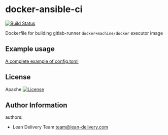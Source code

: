 docker-ansible-ci
=========
[![Build Status](https://gitlab.com/lean-delivery/docker-ansible-ci/badges/master/pipeline.svg)](https://gitlab.com/lean-delivery/docker-ansible-ci/pipelines)

Dockerfile for building gitlab-runner `docker+machine/docker` executor image

Example usage
----------------

[A complete example of config.toml](https://docs.gitlab.com/runner/configuration/autoscale.html#a-complete-example-of-configtoml)

License
-------

Apache [![License](https://img.shields.io/badge/license-Apache-green.svg?style=flat)](https://raw.githubusercontent.com/lean-delivery/ansible-role-jenkins/master/LICENSE)

Author Information
------------------

authors:
  - Lean Delivery Team <team@lean-delivery.com>